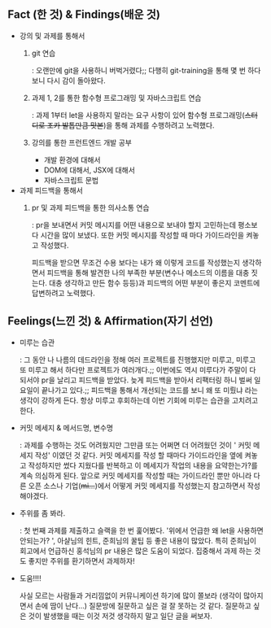 ## Fact (한 것) & Findings(배운 것)

- 강의 및 과제를 통해서
    1. git 연습 

        : 오랜만에 git을 사용하니 버벅거렸다;; 다행히 git-training을 통해 몇 번 하다 보니 다시 감이 돌아왔다. 

    2. 과제 1, 2를 통한 함수형 프로그래밍 및 자바스크립트 연습 

        : 과제 1부터 let을 사용하지 말라는 요구 사항이 있어 함수형 프로그래밍(~~스터디로 조카 발톱만큼 맛본~~)을 통해 과제를 수행하려고 노력했다. 

    3. 강의를 통한 프런트엔드 개발 공부 
        - 개발 환경에 대해서
        - DOM에 대해서, JSX에 대해서
        - 자바스크립트 문법
- 과제 피드백을 통해서
    1. pr 및 과제 피드백을 통한 의사소통 연습 

        : pr을 보내면서 커밋 메시지를 어떤 내용으로 보내야 할지 고민하는데 평소보다 시간을 많이 보냈다. 또한 커밋 메시지를 작성할 때 마다 가이드라인을 켜놓고 작성했다. 

        피드백을 받으면 무조건 수용 보다는 내가 왜 이렇게 코드를 작성했는지 생각하면서 피드백을 통해 발견한 나의 부족한 부분(변수나 메소드의 이름을 대충 짓는다. 대충 생각하고 만든 함수 등등)과 피드백의 어떤 부분이 좋은지  코멘트에 답변하려고 노력했다. 

## Feelings(느낀 것) & Affirmation(자기 선언)

- 미루는 습관

    : 그 동안 나 나름의 데드라인을 정해 여러 프로젝트를 진행했지만 미루고, 미루고 또 미루고 해서 하다만 프로젝트가 여러개다.;; 이번에도 역시 미루다가 주말이 다 되서야 pr을 날리고 피드백을 받았다. 늦게 피드백을 받아서 리팩터링 하니 벌써 일요일이 끝나가고 있다.;; 피드백을 통해서 개선되는 코드를 보니 왜 또 미뤘냐 라는 생각이 강하게 든다. 항상 미루고 후회하는데 이번 기회에 미루는 습관을   고치려고 한다. 

- 커밋 메세지 & 메서드명, 변수명

    : 과제를 수행하는 것도 어려웠지만 그만큼 또는 어쩌면 더 어려웠던 것이 ' 커밋 메세지 작성' 이였던 것 같다. 커밋 메세지를 작성 할 때마다 가이드라인을 옆에 켜놓고 작성하지만 썼다 지웠다를 반복하고 이 메세지가 작업의 내용을 요약한는가?를 계속 의심하게 된다. 앞으로 커밋 메세지를 작성할 때는 가이드라인 뿐만 아니라 다른 오픈 소스나 기업(~~mi...~~)에서 어떻게 커밋 메세지를 작성했는지 참고하면서 작성해야겠다. 

- 주위를 좀 봐라.

    : 첫 번째 과제를 제출하고 슬랙을 한 번 훑어봤다. '위에서 언급한 왜 let을 사용하면 안되는가? ', 아샬님의 힌트, 준희님의 꿀팁 등 좋은 내용이 많았다. 특히 준희님이 회고에서 언급하신 홍석님의 pr 내용은 많은 도움이 되었다. 집중해서 과제 하는 것도 좋지만 주위를 환기하면서 과제하자! 

- 도움!!!!

    사실 모르는 사람들과 거리낌없이 커뮤니케이션 하기에 많이 쫄보라 (생각이 많아지면서 손에 땀이 난다...) 질문방에 질문하고 싶은 걸 잘 못하는 것 같다. 질문하고 싶은 것이 발생했을 때는 이것 저것 생각하지 말고 일단 글을 써보자.